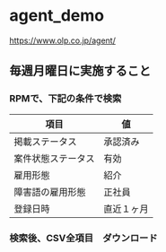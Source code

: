 # agent_demo
https://www.olp.co.jp/agent/

## 毎週月曜日に実施すること
### RPMで、下記の条件で検索

|項目  |値  |
|---|---|
|掲載ステータス  |承認済み  |
|案件状態ステータス  |有効  |
|雇用形態  |紹介  |
|障害語の雇用形態  |正社員  |
|登録日時  |直近１ヶ月  |

### 検索後、CSV全項目　ダウンロード

